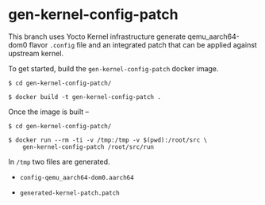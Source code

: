 # gen-kernel-config-patch

This branch uses Yocto Kernel infrastructure generate qemu\_aarch64-dom0 flavor
`.config` file and an integrated patch that can be applied against upstream
kernel.

To get started, build the `gen-kernel-config-patch` docker image.

```
$ cd gen-kernel-config-patch/

$ docker build -t gen-kernel-config-patch .
```

Once the image is built &ndash;

```
$ cd gen-kernel-config-patch/

$ docker run --rm -ti -v /tmp:/tmp -v $(pwd):/root/src \
    gen-kernel-config-patch /root/src/run
```

In `/tmp` two files are generated.

* `config-qemu_aarch64-dom0.aarch64`

* `generated-kernel-patch.patch`
